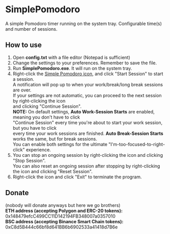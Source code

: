 # SimplePomodoro
A simple Pomodoro timer running on the system tray. Configurable time(s) and number of sessions.

## How to use
1) Open **config.txt** with a file editor (Notepad is sufficient)
2) Change the settings to your preferences. Remember to save the file.
3) Run **SimplePomodoro.exe**. It will run on the system tray.
4) Right-click the <a href="icon.png">Simple Pomodoro icon</a>, and click "Start Session" to start a session.
<br>A notification will pop up to when your work/break/long break sessions are over.
<br>If your settings are not automatic, you can proceed to the next session by right-clicking the icon
<br>and clicking "Continue Session".
<br>**NOTE:** On default settings, **Auto Work-Session Starts** are enabled, meaning you don't have to click
<br>"Continue Session" every time you're about to start your work session, but you have to click
<br>every time your work sessions are finished. **Auto Break-Session Starts** works the same, but for break sessions.
<br>You can enable both settings for the ultimate "I'm-too-focused-to-right-click" experience.
5) You can stop an ongoing session by right-clicking the icon and clicking "Stop Session".
<br>You can also reset an ongoing session after stopping by right-clicking the icon and clicking "Reset Session".
6) Right-click the icon and click "Exit" to terminate the program.

## Donate
(nobody will donate anyways but here we go brothers)
<br>
**ETH address (accepting Polygon and ERC-20 tokens):** 0x148479efcC499CC11D142194FB348007a0357010
<br>
**BSC address (accepting Binance Smart Chain tokens):** 0xC8d5B444c66bf8d641BB6b6902533a41418d7B6e
